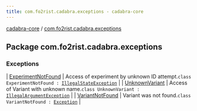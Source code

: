 ```yaml
---
title: com.fo2rist.cadabra.exceptions - cadabra-core
---
```


[cadabra-core](../index.html) / [com.fo2rist.cadabra.exceptions](./index.html)

## Package com.fo2rist.cadabra.exceptions

### Exceptions

| [ExperimentNotFound](-experiment-not-found/index.html) | Access of experiment by unknown ID attempt.`class ExperimentNotFound : `[`IllegalStateException`](https://docs.oracle.com/javase/6/docs/api/java/lang/IllegalStateException.html) |
| [UnknownVariant](-unknown-variant/index.html) | Access of Variant with unknown name.`class UnknownVariant : `[`IllegalArgumentException`](https://docs.oracle.com/javase/6/docs/api/java/lang/IllegalArgumentException.html) |
| [VariantNotFound](-variant-not-found/index.html) | Variant was not found.`class VariantNotFound : `[`Exception`](https://docs.oracle.com/javase/6/docs/api/java/lang/Exception.html) |


